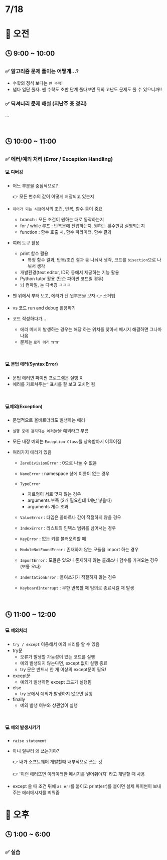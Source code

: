 # 7/18

# 🌇 오전

## 🕓 9:00 ~ 10:00

### ✅ 알고리즘 문제 풀이는 어떻게...?

- 수학의 정석 보다는 `쎈 수학`!
- 냅다 일단 풀자. 쎈 수학도 초반 단계 풀다보면 뒤의 고난도 문제도 풀 수 있으니까!!



### ✅ 딕셔너리 문제 해설 (지난주 총 정리)

...

<br>



## 🕓 10:00 ~ 11:00

### ✅ 에러/예외 처리 (Error / Exception Handling)

#### 💻 디버깅

- 어느 부분을 중점적으로?

  👉 모든 변수의 값이 어떻게 저장되고 있는지

- `제어가 되는 시점`에서의 조건, 반복, 함수 등이 중요

  - branch : 모든 조건이 원하는 대로 동작하는지
  - for / while 루프 : 반복문에 진입하는지, 원하는 횟수만큼 실행되는지
  - function : 함수 호출 시, 함수 파라미터, 함수 결과  

- 여러 도구 활용
  - print 함수 활용
    - 특정 함수 결과, 반복/조건 결과 등 나눠서 생각, 코드를 `bisection`으로 나눠서 생각
  - 개발환경(text editor, IDE) 등에서 제공하는 기능 활용
  - Python tutor 활용 (단순 파이썬 코드일 경우)
  - 뇌 컴파일, 눈 디버깅 ㅋㅋㅋ
- 맨 위에서 부터 보고, 에러가 난 윗부분을 보자 👉 소거법
- vs 코드 run and debug 활용하기
- 코드 작성하다가...
  - 에러 메시지 발생하는 경우는 해당 하는 위치를 찾아서 메시지 해결하면 그나마 나음
  - 문제는 `로직 에러` ㅠㅠ

<br>



#### 💻 문법 에러(Syntax Error)

- 문법 에러면 파이썬 프로그램은 실행 X
- 에러를 가르쳐주는`^` 표시를 잘 보고 고치면 됨

<br>



#### 💻예외(Exception)

- 문법적으로 올바르더라도 발생하는 에러

- `실행 중에 감지되는 에러`들을 예외라고 부름

- 모든 내장 예외는 `Exception Class`를 상속받아서 이루어짐

- 여러가지 에러가 있음

  - `ZeroDivisionError` : 0으로 나눌 수 없음
  - `NameError` : namespace 상에 이름이 없는 경우
  - `TypeError` 
    - 자료형이 서로 맞지 않는 경우
    - arguments 부족 (2개 필요한데 1개만 넣을때)
    - arguments 개수 초과

  - `ValueError` : 타입은 올바르나 값이 적절하지 않을 경우
  - `IndexError` : 리스트의 인덱스 범위를 넘어서는 경우
  - `KeyError` : 없는 키를 불러오려할 때
  - `ModuleNotFoundError` : 존재하지 않는 모듈을 import 하는 경우
  - `ImportError` : 모듈은 있으나 존재하지 않는 클래스나 함수를 가져오는 경우 (보통 오타)
  - `IndentationError` : 들여쓰기가 적절하지 않는 경우
  - `KeyboardInterrupt` : 무한 반복할 때 임의로 종료시킬 때 발생

<br>



## 🕓 11:00 ~ 12:00

#### 💻 예외처리

- `try / except` 이용해서 예외 처리를 할 수 있음
- try문
  - 오류가 발생할 가능성이 있는 코드를 실행
  - 예외 발생되지 않는다면, except 없이 실행 종료
  - try 문은 반드시 한 개 이상의 except문이 필요!
- except문
  - 예외가 발생하면 except 코드가 실행됨
- else
  - try 문에서 예외가 발생하지 않으면 실행
- finally
  - 예외 발생 여부와 상관없이 실행

<br>



#### 💻 예외 발생시키기

- `raise statement`

- 아니 일부러 왜 쓰는거야?

  👉 내가 소프트웨어 개발할때 내부적으로 쓰는 것

  👉 '이런 에러뜨면 이러이러한 메시지를 넣어줘야지' 라고 개발할 때 사용

- except 쓸 때 조건 뒤에 `as err`를 붙이고 print(err)를 붙이면 실제 파이썬이 보내주는 에러메시지를 띄워줌





# 🌆 오후

## 🕓 1:00 ~ 6:00

### ✅ 실습


